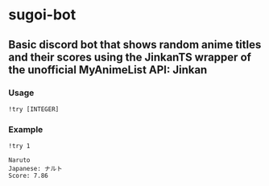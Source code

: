 # sugoi-bot
## Basic discord bot that shows random anime titles and their scores using the JinkanTS wrapper of the unofficial MyAnimeList API: Jinkan

### Usage
``` !try [INTEGER] ```

### Example
``` !try 1 ```
``` 
Naruto
Japanese: ナルト
Score: 7.86
```
